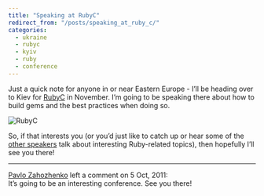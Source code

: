 ```yaml
---
title: "Speaking at RubyC"
redirect_from: "/posts/speaking_at_ruby_c/"
categories:
  - ukraine
  - rubyc
  - kyiv
  - ruby
  - conference
---
```

Just a quick note for anyone in or near Eastern Europe - I’ll be heading
over to Kiev for [RubyC](http://rubyc.eu) in November. I’m going to be
speaking there about how to build gems and the best practices when doing
so.

<img src="https://freelancing-gods.com/images/rubyc.jpg" alt="RubyC" />

So, if that interests you (or you’d just like to catch up or hear some
of the [other speakers](http://rubyc.eu/program) talk about interesting
Ruby-related topics), then hopefully I’ll see you there!

------------------------------------------------------------------------

<div class="comments">
<div class="comment-author">
<a href="http://buruonbrails.blogspot.com/">Pavlo Zahozhenko</a> left a
comment on 5 Oct, 2011:</div>

<div class="comment" markdown="1">
It’s going to be an interesting conference.
See you there!

</div>
</div>

